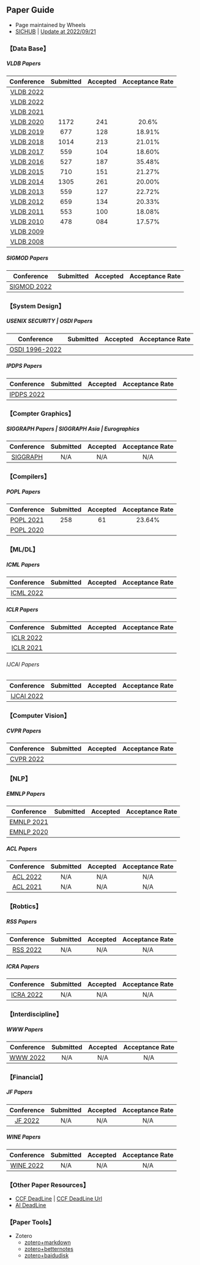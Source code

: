 ## Paper Guide

* Page maintained by Wheels
* [SICHUB](https://www.3800808.com/) |  [Update at 2022/09/21]() 

### 【Data Base】

#####  VLDB Papers 
 | Conference | Submitted | Accepted | Acceptance Rate|
 | :---: | :---: | :---: | :---:|
  |[VLDB 2022](http://vldb.org/pvldb/volumes/16)| | | |
 |[VLDB 2022](http://vldb.org/pvldb/volumes/15)| | | |
 |[VLDB 2021](https://www.aminer.cn/conf/611e57c792c7f9be2121cf6e)| | | |
 |[VLDB 2020](http://vldb.org/pvldb/volumes/13) |1172 | 241 | 20.6% |
 |[VLDB 2019](http://vldb.org/pvldb/volumes/12) | 677 | 128  | 18.91% |
 |[VLDB 2018](http://vldb.org/pvldb/volumes/11) | 1014 | 213  | 21.01% |
 |[VLDB 2017](http://vldb.org/pvldb/volumes/10) | 559 | 104  | 18.60% |
 |[VLDB 2016](http://vldb.org/pvldb/volumes/9)  | 527 | 187  | 35.48% |
 |[VLDB 2015](http://vldb.org/pvldb/volumes/8)  | 710 | 151  | 21.27% |
 |[VLDB 2014](http://vldb.org/pvldb/volumes/7)  | 1305 | 261  | 20.00% |
 |[VLDB 2013](http://vldb.org/pvldb/volumes/6)  | 559 | 127  | 22.72% |
 [VLDB 2012](http://vldb.org/pvldb/volumes/5)   | 659 | 134  | 20.33% |
 |[VLDB 2011](http://vldb.org/pvldb/volumes/4)  | 553 | 100  | 18.08% |
 |[VLDB 2010](http://vldb.org/pvldb/volumes/3)  | 478 | 084  | 17.57% |
 |[VLDB 2009](http://vldb.org/pvldb/volumes/2)  |  |   |  |
 |[VLDB 2008](http://vldb.org/pvldb/volumes/1)  |  |   |  |
 
#####  SIGMOD Papers 
 
 | Conference | Submitted | Accepted | Acceptance Rate|
 | :---: | :---: | :---: | :---:|
 |[SIGMOD 2022](http://vldb.org/pvldb/volumes/15)| | | |
 
 
 

### 【System Design】

##### USENIX SECURITY | OSDI Papers 

| Conference | Submitted | Accepted | Acceptance Rate|
| :---: | :---: | :---: | :---:|
|[OSDI 1996-2022](https://www.usenix.org/publications/proceedings/OSDI?page=14)| | | |








##### IPDPS Papers 

| Conference | Submitted | Accepted | Acceptance Rate|
| :---: | :---: | :---: | :---:|
|[IPDPS 2022](http://vldb.org/pvldb/volumes/15)| | | |


### 【Compter Graphics】

#####  SIGGRAPH Papers | SIGGRAPH Asia | Eurographics 

 | Conference | Submitted | Accepted | Acceptance Rate|
 | :---: | :---: | :---: | :---:|
 |[SIGGRAPH](http://kesen.realtimerendering.com/) | N/A | N/A | N/A |



### 【Compilers】

#####  POPL Papers 

| Conference | Submitted | Accepted | Acceptance Rate|
| :---: | :---: | :---: | :---:|
|[POPL 2021](https://www.aminer.cn/conf/611d03d992c7f9be21d5f64e)| 258| 61 | 23.64% |
|[POPL 2020](https://popl20.sigplan.org/track/POPL-2020-Research-Papers#event-overview) | 
### 【ML/DL】

#####  ICML Papers 
| Conference | Submitted | Accepted | Acceptance Rate|
| :---: | :---: | :---: | :---:|
|[ICML 2022](http://proceedings.mlr.press/v162/)| | | |

#####  ICLR Papers 

| Conference | Submitted | Accepted | Acceptance Rate|
| :---: | :---: | :---: | :---:|
|[ICLR 2022](https://openreview.net/group?id=ICLR.cc/2022/Conference)| | | |
|[ICLR 2021](https://www.aminer.cn/conf/5fbf0f4b92c7f9be218c9605)| | | |

###### IJCAI Papers
| Conference | Submitted | Accepted | Acceptance Rate|
| :---: | :---: | :---: | :---:|
|[IJCAI 2022](https://www.ijcai.org/proceedings/2022/)| | | |

### 【Computer Vision】
##### CVPR Papers
| Conference | Submitted | Accepted | Acceptance Rate|
| :---: | :---: | :---: | :---:|
|[CVPR 2022](https://openaccess.thecvf.com/CVPR2022?day=all)| | | |

### 【NLP】

##### EMNLP Papers 

| Conference | Submitted | Accepted | Acceptance Rate|
| :---: | :---: | :---: | :---:|
|[EMNLP 2021](https://www.aminer.cn/conf/613f4cae92c7f9be2110f43e)| | | |
|[EMNLP 2020](https://www.aminer.cn/conf/5f5f30e292c7f9be21d4cef7)| | | |


##### ACL Papers 
| Conference | Submitted | Accepted | Acceptance Rate|
| :---: | :---: | :---: | :---:|
|[ACL 2022](https://dblp.uni-trier.de/db/conf/acl/index.html)|N/A |N/A |N/A |
|[ACL 2021](https://www.aminer.cn/conf/6094ee6e92c7f9be21824fd3)|N/A |N/A |N/A |



### 【Robtics】 

#####  RSS Papers 
| Conference | Submitted | Accepted | Acceptance Rate|
| :---: | :---: | :---: | :---:|
|[RSS 2022](https://roboticsconference.org/program/papers/)|N/A |N/A |N/A |


##### ICRA Papers

| Conference | Submitted | Accepted | Acceptance Rate|
| :---: | :---: | :---: | :---:|
|[ICRA 2022](https://www.grasp.upenn.edu/news/icra-2022-grasp-accepted-papers/)| N/A | N/A | N/A |

### 【Interdiscipline】 

##### WWW Papers
| Conference | Submitted | Accepted | Acceptance Rate|
| :---: | :---: | :---: | :---:|
|[WWW 2022](https://www2022.thewebconf.org/accepted-papers/)| N/A | N/A | N/A |


### 【Financial】 

##### JF Papers
| Conference | Submitted | Accepted | Acceptance Rate|
| :---: | :---: | :---: | :---:|
|[JF 2022](https://onlinelibrary.wiley.com/journal/15406261)| N/A | N/A | N/A |

##### WINE Papers
| Conference | Submitted | Accepted | Acceptance Rate|
| :---: | :---: | :---: | :---:|
|[WINE 2022](https://www.cs.rpi.edu/wine2022/#accepted-papers)| N/A | N/A | N/A |


### 【Other Paper Resources】

* [CCF DeadLine](https://github.com/Hsword/ccf-deadlines) | [CCF DeadLine Url](https://ccfddl.github.io/) 
* [AI DeadLine](https://aideadlin.es/?sub=ML,CV,CG,NLP,RO,SP,DM)

### 【Paper Tools】
* Zotero
   * [zotero+markdown](https://github.com/fei0810/markdownhere4zotero)
   * [zotero+betternotes](https://github.com/windingwind/zotero-better-notes/releases)
   * [zotero+baidudisk](https://blog.csdn.net/qq_45269105/article/details/123166073)


  
  
  
  
  
  
  
  
  
  
